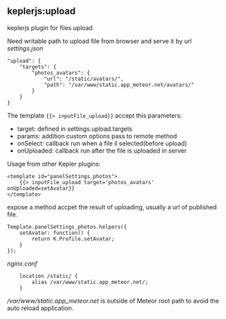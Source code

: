 ## keplerjs:upload

keplerjs plugin for files upload

Need writable path to upload file from browser and serve it by url
*settings.json*

```
"upload": {
    "targets": {
        "photos_avatars": {
            "url": "/static/avatars/",
            "path": "/var/www/static.app_meteor.net/avatars/"
        }
    }
}
```

The template ```{{> inputFile_upload}}``` accept this parameters:
* target: defined in settings.upload.targets
* params: addition custom options pass to remote method
* onSelect: callback run when a file il selected(before upload)
* onUploaded: callback run after the file is uploaded in server

Usage from other Kepler plugins:
```
<template id="panelSettings_photos">
	{{> inputFile_upload target='photos_avatars' onUploaded=setAvatar}}
</template>
```
expose a method accpet the result of uploading, usually a url of published file.
```
Template.panelSettings_photos.helpers({
	setAvatar: function() {
		return K.Profile.setAvatar;
	}
});
```


*nginx.conf*
```
    location /static/ { 
        alias /var/www/static.app_meteor.net/;
    }
```

*/var/www/static.app_meteor.net* is outside of Meteor root path to avoid the auto reload application.